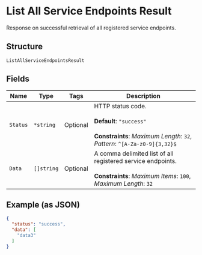 
# List All Service Endpoints Result

Response on successful retrieval of all registered service endpoints.

## Structure

`ListAllServiceEndpointsResult`

## Fields

| Name | Type | Tags | Description |
|  --- | --- | --- | --- |
| `Status` | `*string` | Optional | HTTP status code.<br><br>**Default**: `"success"`<br><br>**Constraints**: *Maximum Length*: `32`, *Pattern*: `^[A-Za-z0-9]{3,32}$` |
| `Data` | `[]string` | Optional | A comma delimited list of all registered service endpoints.<br><br>**Constraints**: *Maximum Items*: `100`, *Maximum Length*: `32` |

## Example (as JSON)

```json
{
  "status": "success",
  "data": [
    "data3"
  ]
}
```

